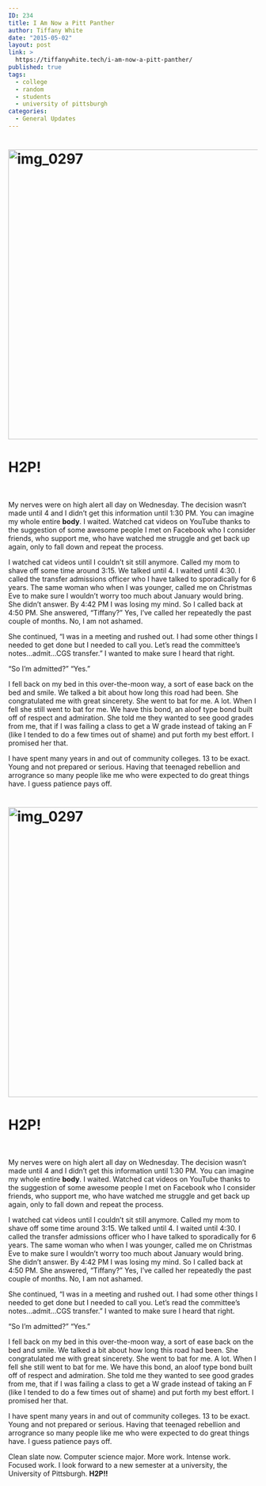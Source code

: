 ```yaml
---
ID: 234
title: I Am Now a Pitt Panther
author: Tiffany White
date: "2015-05-02"
layout: post
link: >
  https://tiffanywhite.tech/i-am-now-a-pitt-panther/
published: true
tags:
  - college
  - random
  - students
  - university of pittsburgh
categories:
  - General Updates
---
```



<h1><img class="alignnone size-full wp-image-1313" src="https://helloburgh.me/wp-content/uploads/2015/05/IMG_0297.jpg" alt="img_0297" width="747" height="585" /></h1>
<h1>H2P!</h1>
&nbsp;

My nerves were on high alert all day on Wednesday. The decision wasn’t made until 4 and I didn’t get this information until 1:30 PM. You can imagine my whole entire <strong>body</strong>. I waited. Watched cat videos on YouTube thanks to the suggestion of some awesome people I met on Facebook who I consider friends, who support me, who have watched me struggle and get back up again, only to fall down and repeat the process.

I watched cat videos until I couldn’t sit still anymore. Called my mom to shave off some time around 3:15. We talked until 4. I waited until 4:30. I called the transfer admissions officer who I have talked to sporadically for 6 years. The same woman who when I was younger, called me on Christmas Eve to make sure I wouldn’t worry too much about January would bring. She didn’t answer. By 4:42 PM I was losing my mind. So I called back at 4:50 PM. She answered, “Tiffany?” Yes, I’ve called her repeatedly the past couple of months. No, I am not ashamed.

She continued, “I was in a meeting and rushed out. I had some other things I needed to get done but I needed to call you. Let’s read the committee’s notes…admit…CGS transfer.” I wanted to make sure I heard that right.

“So I’m admitted?”
“Yes.”

I fell back on my bed in this over-the-moon way, a sort of ease back on the bed and smile. We talked a bit about how long this road had been. She congratulated me with great sincerety. She went to bat for me. A lot. When I fell she still went to bat for me. We have this bond, an aloof type bond built off of respect and admiration. She told me they wanted to see good grades from me, that if I was failing a class to get a W grade instead of taking an F (like I tended to do a few times out of shame) and put forth my best effort. I promised her that.

I have spent many years in and out of community colleges. 13 to be exact. Young and not prepared or serious. Having that teenaged rebellion and arrogrance so many people like me who were expected to do great things have. I guess patience pays off.




<h1><img class="alignnone size-full wp-image-1313" src="https://helloburgh.me/wp-content/uploads/2015/05/IMG_0297.jpg" alt="img_0297" width="747" height="585" /></h1>
<h1>H2P!</h1>
&nbsp;

My nerves were on high alert all day on Wednesday. The decision wasn’t made until 4 and I didn’t get this information until 1:30 PM. You can imagine my whole entire <strong>body</strong>. I waited. Watched cat videos on YouTube thanks to the suggestion of some awesome people I met on Facebook who I consider friends, who support me, who have watched me struggle and get back up again, only to fall down and repeat the process.

I watched cat videos until I couldn’t sit still anymore. Called my mom to shave off some time around 3:15. We talked until 4. I waited until 4:30. I called the transfer admissions officer who I have talked to sporadically for 6 years. The same woman who when I was younger, called me on Christmas Eve to make sure I wouldn’t worry too much about January would bring. She didn’t answer. By 4:42 PM I was losing my mind. So I called back at 4:50 PM. She answered, “Tiffany?” Yes, I’ve called her repeatedly the past couple of months. No, I am not ashamed.

She continued, “I was in a meeting and rushed out. I had some other things I needed to get done but I needed to call you. Let’s read the committee’s notes…admit…CGS transfer.” I wanted to make sure I heard that right.

“So I’m admitted?”
“Yes.”

I fell back on my bed in this over-the-moon way, a sort of ease back on the bed and smile. We talked a bit about how long this road had been. She congratulated me with great sincerety. She went to bat for me. A lot. When I fell she still went to bat for me. We have this bond, an aloof type bond built off of respect and admiration. She told me they wanted to see good grades from me, that if I was failing a class to get a W grade instead of taking an F (like I tended to do a few times out of shame) and put forth my best effort. I promised her that.

I have spent many years in and out of community colleges. 13 to be exact. Young and not prepared or serious. Having that teenaged rebellion and arrogrance so many people like me who were expected to do great things have. I guess patience pays off.





Clean slate now. Computer science major. More work. Intense work. Focused work. I look forward to a new semester at a university, the University of Pittsburgh. <strong>H2P!!</strong>